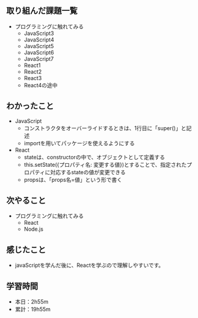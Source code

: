## 取り組んだ課題一覧
- プログラミングに触れてみる
  - JavaScript3
  - JavaScript4
  - JavaScript5
  - JavaScript6
  - JavaScript7
  - React1
  - React2
  - React3
  - React4の途中
## わかったこと
- JavaScript
  - コンストラクタをオーバーライドするときは、1行目に「super()」と記述
  - importを用いてパッケージを使えるようにする
- React
  - stateは、constructorの中で、オブジェクトとして定義する
  - this.setState({プロパティ名: 変更する値})とすることで、指定されたプロパティに対応するstateの値が変更できる
  - propsは、「props名=値」という形で書く
## 次やること
- プログラミングに触れてみる
  - React
  - Node.js
## 感じたこと
- javaScriptを学んだ後に、Reactを学ぶので理解しやすいです。
## 学習時間
- 本日：2h55m
- 累計：19h55m

